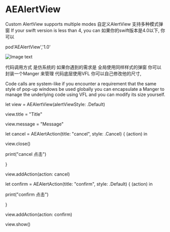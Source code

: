 # AEAlertView
Custom AlertView supports multiple modes 自定义AlertView 支持多种模式弹窗 
If your swift version is less than 4, you can   如果你的swift版本是4.0以下, 你可以

pod'AEAlertView','1.0'


![Image text](https://raw.githubusercontent.com/Allen0828/AEAlertView/master/img-folder/11.gif)


代码调用方式 是仿系统的 如果你遇到的需求是 全局使用同样样式的弹窗 你可以封装一个Manger 来管理  代码底层使用VFL 你可以自己修改他的尺寸,

Code calls are system-like if you encounter a requirement that the same style of pop-up windows be used globally you can encapsulate a Manger to manage the underlying code using VFL and you can modify its size yourself.


let view = AEAlertView(alertViewStyle: .Default)

view.title = "Title"

view.message = "Message"


let cancel = AEAlertAction(title: "cancel", style: .Cancel) { (action) in

  view.close()
  
  print("cancel 点击")
  
}

view.addAction(action: cancel)
            
let confirm = AEAlertAction(title: "confirm", style: .Default) { (action) in

  print("confirm 点击")
  
}

view.addAction(action: confirm)



view.show()
